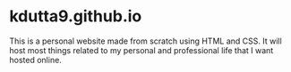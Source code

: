# kdutta9.github.io
This is a personal website made from scratch using HTML and CSS. It will host most things related to my personal and professional life that I want hosted online.
